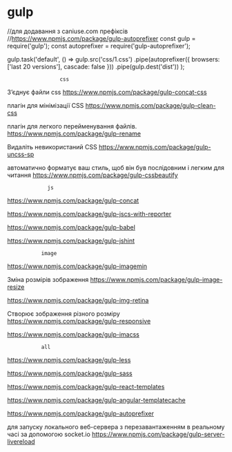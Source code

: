 #                       gulp
   
//для додавання з caniuse.com префіксів
//https://www.npmjs.com/package/gulp-autoprefixer
const gulp = require('gulp');
const autoprefixer = require('gulp-autoprefixer');
 
gulp.task('default', () =>
     gulp.src('css/1.css')
    .pipe(autoprefixer({
    browsers: ['last 20 versions'],
    cascade: false
}))
    .pipe(gulp.dest('dist'))
);
          



                     css
З’єднує файли css
https://www.npmjs.com/package/gulp-concat-css

плагін для мінімізації CSS
https://www.npmjs.com/package/gulp-clean-css

плагін для легкого перейменування файлів.
https://www.npmjs.com/package/gulp-rename

Видаліть невикористаний CSS
https://www.npmjs.com/package/gulp-uncss-sp

автоматично форматує ваш стиль, щоб він був послідовним і легким для читання
https://www.npmjs.com/package/gulp-cssbeautify



                 js 
https://www.npmjs.com/package/gulp-concat

https://www.npmjs.com/package/gulp-jscs-with-reporter

https://www.npmjs.com/package/gulp-babel

https://www.npmjs.com/package/gulp-jshint





               image
https://www.npmjs.com/package/gulp-imagemin

Зміна розмірів зображення
https://www.npmjs.com/package/gulp-image-resize

https://www.npmjs.com/package/gulp-img-retina

Створює зображення різного розміру
https://www.npmjs.com/package/gulp-responsive

https://www.npmjs.com/package/gulp-imacss




               all
https://www.npmjs.com/package/gulp-less

https://www.npmjs.com/package/gulp-sass

https://www.npmjs.com/package/gulp-react-templates

https://www.npmjs.com/package/gulp-angular-templatecache

https://www.npmjs.com/package/gulp-autoprefixer

для запуску локального веб-сервера з перезавантаженням в реальному часі за допомогою socket.io
https://www.npmjs.com/package/gulp-server-livereload







